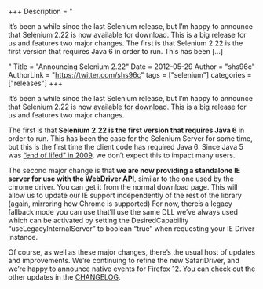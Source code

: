 +++
Description = "<p>It’s been a while since the last Selenium release, but I’m happy to announce that Selenium 2.22 is now available for download. This is a big release for us and features two major changes. The first is that Selenium 2.22 is the first version that requires Java 6 in order to run. This has been […]</p>"
Title = "Announcing Selenium 2.22"
Date = 2012-05-29
Author = "shs96c"
AuthorLink = "https://twitter.com/shs96c"
tags = ["selenium"]
categories = ["releases"]
+++

<p>It&#8217;s been a while since the last Selenium release, but I&#8217;m happy to announce that Selenium 2.22 is now <a href="http://seleniumhq.org/download/">available for download</a>. This is a big release for us and features two major changes.</p>
<p>The first is that<strong> Selenium 2.22 is the first version that requires Java 6</strong> in order to run. This has been the case for the Selenium Server for some time, but this is the first time the client code has required Java 6. Since Java 5 was <a href="http://www.oracle.com/technetwork/java/eol-135779.html">&#8220;end of lifed&#8221; in 2009</a>, we don&#8217;t expect this to impact many users.</p>
<p>The second major change is that <strong>we are now providing a standalone IE server for use with the WebDriver API</strong>, similar to the one used by the chrome driver. You can get it from the normal download page. This will allow us to update our IE support independently of the rest of the library (again, mirroring how Chrome is supported) For now, there&#8217;s a legacy fallback mode you can use that&#8217;ll use the same DLL we&#8217;ve always used which can be activated by setting the DesiredCapability &#8220;useLegacyInternalServer&#8221; to boolean &#8220;true&#8221; when requesting your IE Driver instance.</p>
<p>Of course, as well as these major changes, there&#8217;s the usual host of updates and improvements. We&#8217;re continuing to refine the new SafariDriver, and we&#8217;re happy to announce native events for Firefox 12. You can check out the other updates in the <a href="http://code.google.com/p/selenium/source/browse/trunk/java/CHANGELOG">CHANGELOG</a>.</p>

